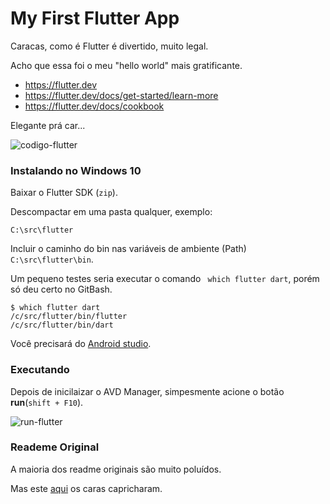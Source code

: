 # My First Flutter App

Caracas, como é Flutter é divertido, muito legal.

Acho que essa foi o meu "hello world" mais gratificante.

- https://flutter.dev
- https://flutter.dev/docs/get-started/learn-more
- https://flutter.dev/docs/cookbook

Elegante prá car...

![codigo-flutter](https://user-images.githubusercontent.com/1257048/99012096-5a609580-252c-11eb-9d55-f9d32f8f1660.png)

### Instalando no Windows 10

Baixar o Flutter SDK (`zip`).

Descompactar em uma pasta qualquer, exemplo:

    C:\src\flutter

Incluir o caminho do bin nas variáveis de ambiente (Path) `C:\src\flutter\bin`.

Um pequeno testes seria executar o comando ` which flutter dart`, porém só deu certo no GitBash.

    $ which flutter dart
    /c/src/flutter/bin/flutter
    /c/src/flutter/bin/dart

 Você precisará do [Android studio](https://developer.android.com/studio).

### Executando

Depois de inicilaizar o AVD Manager, simpesmente acione o botão __run__(`shift + F10`).

![run-flutter](https://user-images.githubusercontent.com/1257048/99012123-69dfde80-252c-11eb-8708-aed3c201059c.png)

### Reademe Original

A maioria dos readme originais são muito poluídos.

Mas este [aqui](/readme-original) os caras capricharam.
